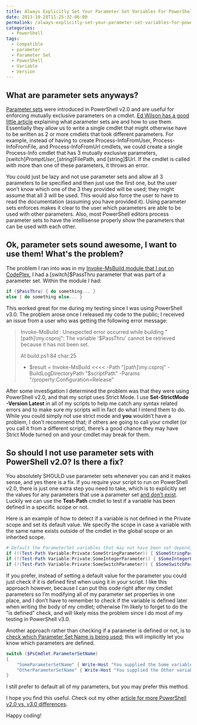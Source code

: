 ```yaml
---
title: Always Explicitly Set Your Parameter Set Variables For PowerShell v2.0 Compatibility
date: 2013-10-28T11:25:32-06:00
permalink: /always-explicitly-set-your-parameter-set-variables-for-powershell-v2-0-compatibility/
categories:
  - PowerShell
tags:
  - Compatible
  - parameter
  - Parameter Set
  - PowerShell
  - Variable
  - Version
---
```


## What are parameter sets anyways?

[Parameter sets](http://msdn.microsoft.com/en-us/library/windows/desktop/dd878348%28v=vs.85%29.aspx) were introduced in PowerShell v2.0 and are useful for enforcing mutually exclusive parameters on a cmdlet. [Ed Wilson has a good little article](http://blogs.technet.com/b/heyscriptingguy/archive/2011/06/30/use-parameter-sets-to-simplify-powershell-commands.aspx) explaining what parameter sets are and how to use them. Essentially they allow us to write a single cmdlet that might otherwise have to be written as 2 or more cmdlets that took different parameters. For example, instead of having to create Process-InfoFromUser, Process-InfoFromFile, and Process-InfoFromUrl cmdlets, we could create a single Process-Info cmdlet that has 3 mutually exclusive parameters, [switch]$PromptUser, [string]$FilePath, and [string]$Url. If the cmdlet is called with more than one of these parameters, it throws an error.

You could just be lazy and not use parameter sets and allow all 3 parameters to be specified and then just use the first one, but the user won’t know which one of the 3 they provided will be used; they might assume that all 3 will be used. This would also force the user to have to read the documentation (assuming you have provided it). Using parameter sets enforces makes it clear to the user which parameters are able to be used with other parameters. Also, most PowerShell editors process parameter sets to have the intellisense properly show the parameters that can be used with each other.

## Ok, parameter sets sound awesome, I want to use them! What's the problem?

The problem I ran into was in my [Invoke-MsBuild module that I put on CodePlex](https://invokemsbuild.codeplex.com/), I had a [switch]$PassThru parameter that was part of a parameter set. Within the module I had:

```powershell
if ($PassThru) { do something... }
else { do something else... }
```

This worked great for me during my testing since I was using PowerShell v3.0. The problem arose once I released my code to the public; I received an issue from a user who was getting the following error message:

> Invoke-MsBuild : Unexpected error occurred while building "[path]\my.csproj": The variable '$PassThru' cannot be retrieved because it has not been set.
>
> At build.ps1:84 char:25
>
>   * $result = Invoke-MsBuild <<<< -Path "[path]\my.csproj" -BuildLogDirectoryPath "$scriptPath" -Params "/property:Configuration=Release"

After some investigation I determined the problem was that they were using PowerShell v2.0, and that my script uses Strict Mode. I use __Set-StrictMode -Version Latest__ in all of my scripts to help me catch any syntax related errors and to make sure my scripts will in fact do what I intend them to do. While you could simply not use strict mode and __you__ wouldn’t have a problem, I don’t recommend that; if others are going to call your cmdlet (or you call it from a different script), there’s a good chance they may have Strict Mode turned on and your cmdlet may break for them.

## So should I not use parameter sets with PowerShell v2.0? Is there a fix?

You absolutely SHOULD use parameter sets whenever you can and it makes sense, and yes there is a fix. If you require your script to run on PowerShell v2.0, there is just one extra step you need to take, which is to explicitly set the values for any parameters that use a parameter set [and don’t exist](http://stackoverflow.com/questions/3159949/in-powershell-how-do-i-test-whether-or-not-a-specific-variable-exists-in-global). Luckily we can use the __Test-Path__ cmdlet to test if a variable has been defined in a specific scope or not.

Here is an example of how to detect if a variable is not defined in the Private scope and set its default value. We specify the scope in case a variable with the same name exists outside of the cmdlet in the global scope or an inherited scope.

```powershell
# Default the ParameterSet variables that may not have been set depending on which parameter set is being used. This is required for PowerShell v2.0 compatibility.
if (!(Test-Path Variable:Private:SomeStringParameter)) { $SomeStringParameter = $null }
if (!(Test-Path Variable:Private:SomeIntegerParameter)) { $SomeIntegerParameter = 0 }
if (!(Test-Path Variable:Private:SomeSwitchParameter)) { $SomeSwitchParameter = $false }
```

If you prefer, instead of setting a default value for the parameter you could just check if it is defined first when using it in your script. I like this approach however, because I can put this code right after my cmdlet parameters so I’m modifying all of my parameter set properties in one place, and I don’t have to remember to check if the variable is defined later when writing the body of my cmdlet; otherwise I’m likely to forget to do the "is defined" check, and will likely miss the problem since I do most of my testing in PowerShell v3.0.

Another approach rather than checking if a parameter is defined or not, is to [check which Parameter Set Name is being used](http://blogs.msdn.com/b/powershell/archive/2008/12/23/powershell-v2-parametersets.aspx); this will implicitly let you know which parameters are defined.

```powershell
switch ($PsCmdlet.ParameterSetName)
{
    "SomeParameterSetName" { Write-Host "You supplied the Some variable."; break}
    "OtherParameterSetName" { Write-Host "You supplied the Other variable."; break}
}
```

I still prefer to default all of my parameters, but you may prefer this method.

I hope you find this useful. Check out my other [article for more PowerShell v2.0 vs. v3.0 differences](http://dans-blog.azurewebsites.net/powershell-2-0-vs-3-0-syntax-differences-and-more/).

Happy coding!
